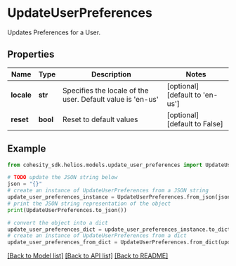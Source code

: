 # UpdateUserPreferences

Updates Preferences for a User.

## Properties

Name | Type | Description | Notes
------------ | ------------- | ------------- | -------------
**locale** | **str** | Specifies the locale of the user. Default value is &#39;en-us&#39; | [optional] [default to 'en-us']
**reset** | **bool** | Reset to default values | [optional] [default to False]

## Example

```python
from cohesity_sdk.helios.models.update_user_preferences import UpdateUserPreferences

# TODO update the JSON string below
json = "{}"
# create an instance of UpdateUserPreferences from a JSON string
update_user_preferences_instance = UpdateUserPreferences.from_json(json)
# print the JSON string representation of the object
print(UpdateUserPreferences.to_json())

# convert the object into a dict
update_user_preferences_dict = update_user_preferences_instance.to_dict()
# create an instance of UpdateUserPreferences from a dict
update_user_preferences_from_dict = UpdateUserPreferences.from_dict(update_user_preferences_dict)
```
[[Back to Model list]](../README.md#documentation-for-models) [[Back to API list]](../README.md#documentation-for-api-endpoints) [[Back to README]](../README.md)


